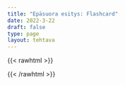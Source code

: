 ```yaml
---
title: "Epäsuora esitys: Flashcard"
date: 2022-3-22
draft: false
type: page
layout: tehtava
---
```


{{< rawhtml >}}
<link rel="stylesheet" type="text/css" href="/css/flashcard1.css"/>
<html>
 <body>
  <div id="cardArea"></div>
  <div id="lukumaara"></div>
  <div id="buttonArea" class="grid grid-cols-2"></div>
 </body>
</html>

<script> 
$(document).ready(function() {

  var currentQuestion = 0;
  var qbank = [
    ['"What will my parents think?" My wife wondered...', '"What will my parents think?" My wife wondered what her parents would think.'],
    ['"I don't like these pants" Jack told me...', '"I don't like these pants" Jack told me he didn't like the pants.'],
    ['"I can't wait any longer" She complained...', '"I can't wait any longer" She complained she couldn't wait any longer.'],
    ['"What can I do for you?" The waiter asked Timothy...', '"What can I do for you?" The waiter asked Timothy what she could do for him.'],
    ['"If Tim is short for Timothy, is Jim short for Jimothy?" Bob asked us...', '"If Tim is short for Timothy, is Jim short for Jimothy?" Bob asked us that if Tim was short for Timothy, was Jim short for Jimothy?'],
    ['"Do you know Batman's real name?" Commissioner Gordon asked us...', '"Do you know Batman's real name?" Commissioner Gordon asked us if we knew Batman's real name.'],
    ['"Leave your coats here." The waiter asked us....', '"Leave your coats here." The waiter asked us to leave our coats there.'],
    ['"Don't stop me now" Freddie ordered me...', '"Don't stop me now" Freddie ordered me not to stop him now.'],
    ['"Never come here again!" She told me...., '"Never come here again!" She told me never to come there again.'],
    ['"You are being ridiculous!" Emma told me....', '"You are being ridiculous!" Emma told me I was being ridiculous.'],
  ];

  beginActivity();

  function beginActivity() {
    $("#cardArea").empty();
    $("#cardArea").append('<div id="card1" class="card">' + qbank[currentQuestion][0] + '</div>');
    $("#card1").css("background-color", "#1F2937");
    $("#lukumaara").empty();
    var korttia = document.createElement('div')
    	korttia.innerHTML = currentQuestion + 1 + " / " + qbank.length;
    	document.getElementById('lukumaara').appendChild(korttia);
   }   
      
    $("#cardArea").on("click", function() {
        var parentDiv = document.getElementById("cardArea");
        var childDiv = document.getElementById("card1");
        if (parentDiv.contains(childDiv)) {
        $("#cardArea").empty()
        $("#cardArea").append('<div id="card2" class="card">' + qbank[currentQuestion][1] + '</div>')
        $("#card2").css("background-color", "#00473c")
      	} else {
        $("#cardArea").empty()
        $("#cardArea").append('<div id="card1" class="card">' + qbank[currentQuestion][0] + '</div>')
        $("#card1").css("background-color", "#1F2937")
      }
      })

    $("#buttonArea").empty();
    $("#buttonArea").append('<div id="prevButton">Edellinen</div>');
    $("#prevButton").on("click", function() {
      if (currentQuestion > 0) {
        currentQuestion--;
        beginActivity();
      }
    })
    $("#buttonArea").append('<div id="nextButton">Seuraava</div>');
    $("#nextButton").on("click", function() {
      if (currentQuestion < qbank.length - 1) {
        currentQuestion++;
        beginActivity();
      }
    }); //click function
  } //beginactivity
);
</script>

{{< /rawhtml >}}